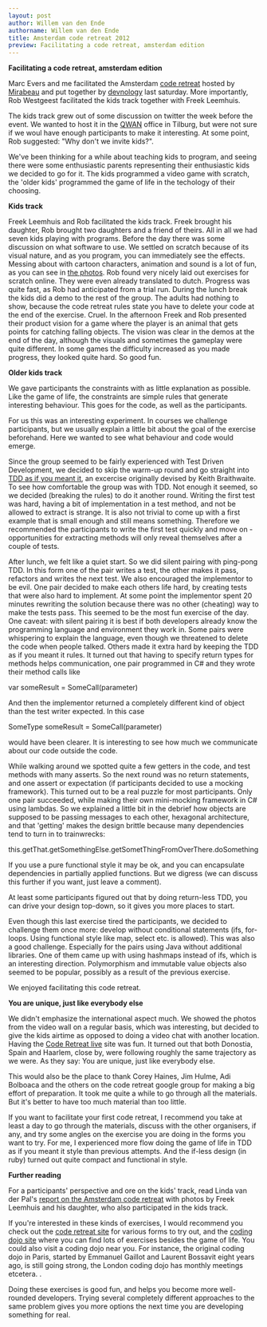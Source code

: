 ```yaml
---
layout: post
author: Willem van den Ende
authorname: Willem van den Ende
title: Amsterdam code retreat 2012
preview: Facilitating a code retreat, amsterdam edition
---
```

**Facilitating a code retreat, amsterdam edition**

Marc Evers and me facilitated the Amsterdam [code retreat](http://www.coderetreat.org/) hosted by [Mirabeau](http://www.mirabeau.nl/) and put together by [devnology](http://www.devnology.nl/) last saturday. More importantly, Rob Westgeest facilitated the kids track together with Freek Leemhuis.

The kids track grew out of some discussion on twitter the week before the event. We wanted to host it in the [QWAN](http://www.qwan.eu/) office in Tilburg, but were not sure if we woul have enough participants to make it interesting. At some point, Rob suggested: "Why don't we invite kids?".

We've been thinking for a while about teaching kids to program, and seeing there were some enthusiastic parents representing their enthusiastic kids we decided to go for it. The kids programmed a video game with scratch, the 'older kids' programmed the game of life in the techology of their choosing.

**Kids track**

Freek Leemhuis and Rob facilitated the kids track. Freek brought his daughter, Rob brought two daughters and a friend of theirs. All in all we had seven kids playing with programs. Before the day there was some discussion on what software to use. We settled on scratch because of its visual nature, and as you program, you can immediately see the effects. Messing about with cartoon characters, animation and sound is a lot of fun, as you can see in [the photos](http://devnology.nl/en/blog/7-verslagen/230-report-global-day-of-coderetreat-ams-2012). Rob found very nicely laid out exercises for scratch online. They were even already translated to dutch. Progress was quite fast, as Rob had anticipated from a trial run. During the lunch break the kids did a demo to the rest of the group. The adults had nothing to show, because the code retreat rules state you have to delete your code at the end of the exercise. Cruel. In the afternoon Freek and Rob presented their product vision for a game where the player is an animal that gets points for catching falling objects. The vision was clear in the demos at the end of the day, although the visuals and sometimes the gameplay were quite different. In some games the difficulty increased as you made progress, they looked quite hard. So good fun.

**Older kids track**

We gave participants the constraints with as little explanation as possible. Like the game of life, the constraints are simple rules that generate interesting behaviour. This goes for the code, as well as the participants.

For us this was an interesting experiment. In courses we challenge participants, but we usually explain a little bit about the goal of the exercise beforehand. Here we wanted to see what behaviour and code would emerge.

Since the group seemed to be fairly experienced with Test Driven Development, we decided to skip the warm-up round and go straight into [TDD as if you meant it](http://cumulative-hypotheses.org/2011/08/30/tdd-as-if-you-meant-it/), an excercise originally devised by Keith Braithwaite. To see how comfortable the group was with TDD. Not enough it seemed, so we decided (breaking the rules) to do it another round. Writing the first test was hard, having a bit of implementation in a test method, and not be allowed to extract is strange. It is also not trivial to come up with a first example that is small enough and still means something. Therefore we recommended the participants to write the first test quickly and move on - opportunities for extracting methods will only reveal themselves after a couple of tests.

After lunch, we felt like a quiet start. So we did silent pairing with ping-pong TDD. In this form one of the pair writes a test, the other makes it pass, refactors and writes the next test. We also encouraged the implementor to be evil. One pair decided to make each others life hard, by creating tests that were also hard to implement. At some point the implementor spent 20 minutes rewriting the solution because there was no other (cheating) way to make the tests pass.
This seemed to be the most fun exercise of the day. One caveat: with silent pairing it is best if both developers already know the programming language and environment they work in. Some pairs were whispering to explain the language, even though we threatened to delete the code when people talked. Others made it extra hard by keeping the TDD as if you meant it rules. It turned out that having to specify return types for methods helps communication, one pair programmed in C# and they wrote their method calls like

var someResult = SomeCall(parameter)

And then the implementor returned a completely different kind of object than the test writer expected. In this case

SomeType someResult = SomeCall(parameter)

would have been clearer. It is interesting to see how much we communicate about our code outside the code.

While walking around we spotted quite a few getters in the code, and test methods with many asserts. So the next round was no return statements, and one assert or expectation (if participants decided to use a mocking framework). This turned out to be a real puzzle for most participants. Only one pair succeeded, while making their own mini-mocking framework in C# using lambdas. So we explained a little bit in the debrief how objects are supposed to be passing messages to each other, hexagonal architecture, and that 'getting' makes the design brittle because many dependencies tend to turn in to trainwrecks:

this.getThat.getSomethingElse.getSometThingFromOverThere.doSomething

If you use a pure functional style it may be ok, and you can encapsulate dependencies in partially applied functions. But we digress (we can discuss this further if you want, just leave a comment).

At least some participants figured out that by doing return-less TDD, you can drive your design top-down, so it gives you more places to start.

Even though this last exercise tired the participants, we decided to challenge them once more: develop without conditional statements (ifs, for-loops. Using functional style like map, select etc. is allowed). This was also a good challenge. Especially for the pairs using Java without additional libraries. One of them came up with using hashmaps instead of ifs, which is an interesting direction. Polymorphism and immutable value objects also seemed to be popular, possibly as a result of the previous exercise.

We enjoyed facilitating this code retreat.

**You are unique, just like everybody else**

We didn't emphasize the international aspect much. We showed the photos from the video wall on a regular basis, which was interesting, but decided to give the kids airtime as opposed to doing a video chat with another location. Having the [Code Retreat live](http://coderetreatlive.org/) site was fun. It turned out that both Donostia, Spain and Haarlem, close by, were following roughly the same trajectory as we were. As they say: You are unique, just like everybody else.

This would also be the place to thank Corey Haines, Jim Hulme, Adi Bolboaca and the others on the code retreat google group for making a big effort of preparation. It took me quite a while to go through all the materials. But it's better to have too much material than too little.

If you want to facilitate your first code retreat, I recommend you take at least a day to go through the materials, discuss with the other organisers, if any, and try some angles on the exercise you are doing in the forms you want to try. For me, I experienced more flow doing the game of life in TDD as if you meant it style than previous attempts. And the if-less design (in ruby) turned out quite compact and functional in style.

**Further reading**

For a participants' perspective and ore on the kids' track, read Linda van der Pal's [report on the Amsterdam code retreat](http://devnology.nl/en/blog/7-verslagen/230-report-global-day-of-coderetreat-ams-2012) with photos by Freek Leemhuis and his daughter, who also participated in the kids track.

If you're interested in these kinds of exercises, I would recommend you check out the [code retreat site](http://www.coderetreat.org/) for various forms to try out, and the [coding dojo site](http://codingdojo.org/) where you can find lots of exercises besides the game of life. You could also visit a coding dojo near you. For instance, the original coding dojo in Paris, started by Emmanuel Gaillot and Laurent Bossavit eight years ago, is still going strong, the London coding dojo has monthly meetings etcetera. .

Doing these exercises is good fun, and helps you become more well-rounded developers. Trying several completely different approaches to the same problem gives you more options the next time you are developing something for real.